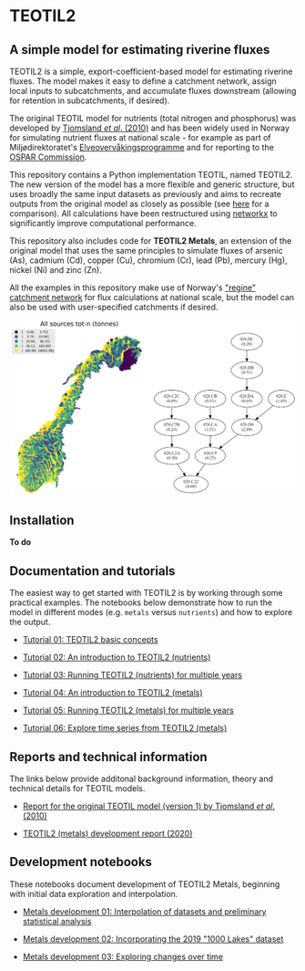# TEOTIL2
## A simple model for estimating riverine fluxes

TEOTIL2 is a simple, export-coefficient-based model for estimating riverine fluxes. The model makes it easy to define a catchment network, assign local inputs to subcatchments, and accumulate fluxes downstream (allowing for retention in subcatchments, if desired).

The original TEOTIL model for nutrients (total nitrogen and phosphorus) was developed by [Tjomsland *et al*. (2010)](https://niva.brage.unit.no/niva-xmlui/handle/11250/214825) and has been widely used in Norway for simulating nutrient fluxes at national scale - for example as part of Miljødirektoratet's [Elveovervåkingsprogramme](https://github.com/JamesSample/rid) and for reporting to the [OSPAR Commission](https://www.ospar.org/).

This repository contains a Python implementation TEOTIL, named TEOTIL2. The new version of the model has a more flexible and generic structure, but uses broadly the same input datasets as previously and aims to recreate outputs from the original model as closely as possible (see [here](https://nbviewer.jupyter.org/github/NIVANorge/teotil2/blob/main/notebooks/02_teotil2_nutrients.ipynb#4.-Comparison-to-the-original-TEOTIL) for a comparison). All calculations have been restructured using [networkx](https://networkx.org/) to significantly improve computational performance.

This repository also includes code for **TEOTIL2 Metals**, an extension of the original model that uses the same principles to simulate fluxes of arsenic (As), cadmium (Cd), copper (Cu), chromium (Cr), lead (Pb), mercury (Hg), nickel (Ni) and zinc (Zn).

All the examples in this repository make use of Norway's ["regine" catchment network](https://kartkatalog.geonorge.no/metadata/regine-enhet/8721cdac-f959-4adc-9d54-d3b770e5fa1e) for flux calculations at national scale, but the model can also be used with user-specified catchments if desired.

<p align="center">
  <img src="images/teotil2_example.png" alt="TEOTIL2 example" width="800" />
</p>

## Installation

**To do**

## Documentation and tutorials

The easiest way to get started with TEOTIL2 is by working through some practical examples. The notebooks below demonstrate how to run the model in different modes (e.g. `metals` versus `nutrients`) and how to explore the output.

 * [Tutorial 01: TEOTIL2 basic concepts](https://nbviewer.jupyter.org/github/NIVANorge/teotil2/blob/main/notebooks/01_teotil2_basics.ipynb)

 * [Tutorial 02: An introduction to TEOTIL2 (nutrients)](https://nbviewer.jupyter.org/github/NIVANorge/teotil2/blob/main/notebooks/02_teotil2_nutrients.ipynb)
 
 * [Tutorial 03: Running TEOTIL2 (nutrients) for multiple years](https://nbviewer.jupyter.org/github/NIVANorge/teotil2/blob/main/notebooks/03_run_nutrients_all_years.ipynb)
 
 * [Tutorial 04: An introduction to TEOTIL2 (metals)](https://nbviewer.jupyter.org/github/NIVANorge/teotil2/blob/main/notebooks/04_teotil2_metals.ipynb)
 
 * [Tutorial 05: Running TEOTIL2 (metals) for multiple years](https://nbviewer.jupyter.org/github/NIVANorge/teotil2/blob/main/notebooks/05_run_metals_all_years.ipynb)
 
 * [Tutorial 06: Explore time series from TEOTIL2 (metals)](https://nbviewer.jupyter.org/github/NIVANorge/teotil2/blob/main/notebooks/06_explore_teotil2_metals_output.ipynb)

## Reports and technical information

The links below provide additonal background information, theory and technical details for TEOTIL models.

 * [Report for the original TEOTIL model (version 1) by Tjomsland *et al*. (2010)](https://niva.brage.unit.no/niva-xmlui/handle/11250/214825)
 
 * [TEOTIL2 (metals) development report (2020)](./pages/00_intro_and_toc.html)

## Development notebooks

These notebooks document development of TEOTIL2 Metals, beginning with initial data exploration and interpolation.

 * [Metals development 01: Interpolation of datasets and preliminary statistical analysis](https://nbviewer.jupyter.org/github/NIVANorge/teotil2/blob/main/notebooks/dev02_teotil2_metals_interp_and_regress.ipynb)
 
 * [Metals development 02: Incorporating the 2019 "1000 Lakes" dataset](https://nbviewer.jupyter.org/github/NIVANorge/teotil2/blob/main/notebooks/dev03_teotil2_metals_1k_lakes_2019.ipynb)
 
 * [Metals development 03: Exploring changes over time](https://nbviewer.jupyter.org/github/NIVANorge/teotil2/blob/main/notebooks/dev04_teotil2_metals_over_time.ipynb)